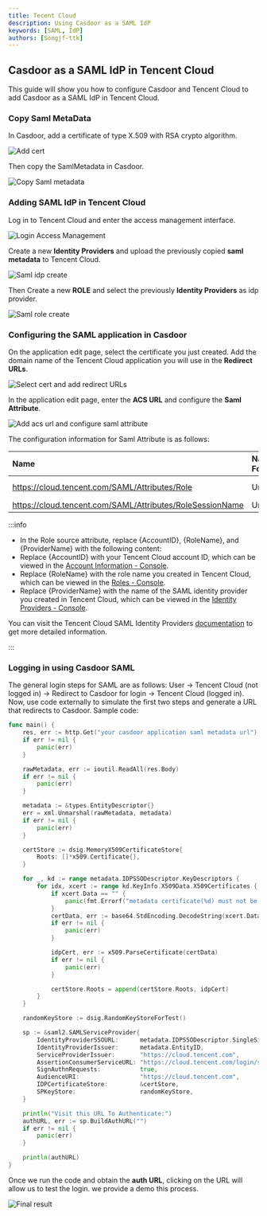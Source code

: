 ```yaml
---
title: Tecent Cloud
description: Using Casdoor as a SAML IdP
keywords: [SAML, IdP]
authors: [Songjf-ttk]
---
```


## Casdoor as a SAML IdP in Tencent Cloud

This guide will show you how to configure Casdoor and Tencent Cloud to add Casdoor as a SAML IdP in Tencent Cloud.

### Copy Saml MetaData

In Casdoor, add a certificate of type X.509 with RSA crypto algorithm.

![Add cert](/img/how-to-connect/saml/saml_tencent-cloud_cert.png)

Then copy the SamlMetadata in Casdoor.

![Copy Saml metadata](/img/how-to-connect/saml/saml_tencent-cloud_metadata.png)

### Adding SAML IdP in Tencent Cloud

Log in to Tencent Cloud and enter the access management interface.

![Login Access Management](/img/how-to-connect/saml/saml_tencent-cloud_access_management.png)

Create a new **Identity Providers** and upload the previously copied **saml metadata** to Tencent Cloud.

![Saml idp create](/img/how-to-connect/saml/saml_tencent-cloud_idp_create.png)

Then Create a new **ROLE** and select the previously **Identity Providers** as idp provider.

![Saml role create](/img/how-to-connect/saml/saml_tencent-cloud_create_role.png)

### Configuring the SAML application in Casdoor

On the application edit page, select the certificate you just created. Add the domain name of the Tencent Cloud application you will use in the **Redirect URLs**.

![Select cert and add redirect URLs](/img/how-to-connect/saml/saml_tencent-cloud_app.png)

In the application edit page, enter the **ACS URL** and configure the **Saml Attribute**.

![Add acs url and configure saml attribute](/img/how-to-connect/saml/saml_tencent-cloud_acs.png)

The configuration information for Saml Attribute is as follows:

| Name                                           | Name Format  | Value  |
|:---------------------------------------------  |:-------------|:-------|
| https://cloud.tencent.com/SAML/Attributes/Role | Unspecified  | qcs::cam::uin/{AccountID}:roleName/{RoleName1};qcs::cam::uin/{AccountID}:roleName/{RoleName2},qcs::cam::uin/{AccountID}:saml-provider/{ProviderName} |
| https://cloud.tencent.com/SAML/Attributes/RoleSessionName | Unspecified | casdoor |



:::info

* In the Role source attribute, replace {AccountID}, {RoleName}, and {ProviderName} with the following content:
* Replace {AccountID} with your Tencent Cloud account ID, which can be viewed in the [Account Information - Console](https://console.cloud.tencent.com/developer).
* Replace {RoleName} with the role name you created in Tencent Cloud, which can be viewed in the [Roles - Console](https://console.cloud.tencent.com/cam/role).
* Replace {ProviderName} with the name of the SAML identity provider you created in Tencent Cloud, which can be viewed in the [Identity Providers - Console](https://console.cloud.tencent.com/cam/idp).

You can visit the Tencent Cloud SAML Identity Providers [documentation](https://cloud.tencent.com/document/product/598/38058) to get more detailed information.

:::

### Logging in using Casdoor SAML

The general login steps for SAML are as follows: User -> Tencent Cloud (not logged in) -> Redirect to Casdoor for login -> Tencent Cloud (logged in). Now, use code externally to simulate the first two steps and generate a URL that redirects to Casdoor. Sample code:

```go
func main() {
    res, err := http.Get("your casdoor application saml metadata url")
    if err != nil {
        panic(err)
    }

    rawMetadata, err := ioutil.ReadAll(res.Body)
    if err != nil {
        panic(err)
    }

    metadata := &types.EntityDescriptor{}
    err = xml.Unmarshal(rawMetadata, metadata)
    if err != nil {
        panic(err)
    }

    certStore := dsig.MemoryX509CertificateStore{
        Roots: []*x509.Certificate{},
    }

    for _, kd := range metadata.IDPSSODescriptor.KeyDescriptors {
        for idx, xcert := range kd.KeyInfo.X509Data.X509Certificates {
            if xcert.Data == "" {
                panic(fmt.Errorf("metadata certificate(%d) must not be empty", idx))
            }
            certData, err := base64.StdEncoding.DecodeString(xcert.Data)
            if err != nil {
                panic(err)
            }

            idpCert, err := x509.ParseCertificate(certData)
            if err != nil {
                panic(err)
            }

            certStore.Roots = append(certStore.Roots, idpCert)
        }
    }

    randomKeyStore := dsig.RandomKeyStoreForTest()

    sp := &saml2.SAMLServiceProvider{
        IdentityProviderSSOURL:      metadata.IDPSSODescriptor.SingleSignOnServices[0].Location,
        IdentityProviderIssuer:      metadata.EntityID,
        ServiceProviderIssuer:       "https://cloud.tencent.com",
        AssertionConsumerServiceURL: "https://cloud.tencent.com/login/saml",
        SignAuthnRequests:           true,
        AudienceURI:                 "https://cloud.tencent.com",
        IDPCertificateStore:         &certStore,
        SPKeyStore:                  randomKeyStore,
    }

    println("Visit this URL To Authenticate:")
    authURL, err := sp.BuildAuthURL("")
    if err != nil {
        panic(err)
    }

    println(authURL)
}
```

Once we run the code and obtain the **auth URL**, clicking on the URL will allow us to test the login. we provide a demo this process.

![Final result](/img/how-to-connect/saml/saml_tencent-cloud_login_test.gif)
